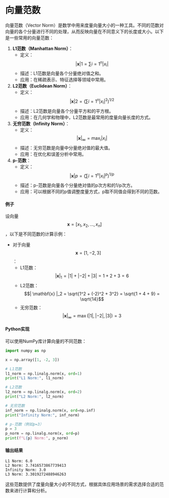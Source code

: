 # 向量范数

向量范数（Vector Norm）是数学中用来度量向量大小的一种工具。不同的范数对向量的各个分量进行不同的处理，从而反映向量在不同意义下的长度或大小。以下是一些常用的向量范数：

1. **L1范数（Manhattan Norm）**：
   * 定义：$$| \mathbf{x} |1 = \sum{i=1}^n |x_i|$$
   * 描述：L1范数是向量各个分量绝对值之和。
   * 应用：在稀疏表示、特征选择等领域中常用。
2. **L2范数（Euclidean Norm）**：
   * 定义：$$| \mathbf{x} |2 = \left( \sum{i=1}^n |x_i|^2 \right)^{1/2}$$
   * 描述：L2范数是向量各个分量平方和的平方根。
   * 应用：在几何学和物理中，L2范数是最常用的度量向量长度的方式。
3. **无穷范数（Infinity Norm）**：
   * 定义：$$| \mathbf{x} |_\infty = \max_i |x_i|$$
   * 描述：无穷范数是向量中分量绝对值的最大值。
   * 应用：在优化和误差分析中常用。
4. **p-范数**：
   * 定义：$$| \mathbf{x} |p = \left( \sum{i=1}^n |x_i|^p \right)^{1/p}$$
   * 描述：p-范数是向量各个分量绝对值的p次方和的1/p次方。
   * 应用：可以根据不同的p值调整度量方式，p取不同值会得到不同的范数。

#### 例子

设向量 $$\mathbf{x} = [x_1, x_2, \ldots, x_n]$$，以下是不同范数的计算示例：

* 对于向量$$\mathbf{x} = [1, -2, 3]$$：
  * L1范数：$$|\mathbf{x} |_1 = |1| + |-2| + |3| = 1 + 2 + 3 = 6$$
  * L2范数：$$| \mathbf{x} |_2 = \sqrt{1^2 + (-2)^2 + 3^2} = \sqrt{1 + 4 + 9} = \sqrt{14}$$
  * 无穷范数：$$| \mathbf{x} |_\infty = \max(|1|, |-2|, |3|) = 3$$

#### Python实现

可以使用NumPy库计算向量的不同范数：

```python
import numpy as np

x = np.array([1, -2, 3])

# L1范数
l1_norm = np.linalg.norm(x, ord=1)
print("L1 Norm:", l1_norm)

# L2范数
l2_norm = np.linalg.norm(x, ord=2)
print("L2 Norm:", l2_norm)

# 无穷范数
inf_norm = np.linalg.norm(x, ord=np.inf)
print("Infinity Norm:", inf_norm)

# p-范数（例如p=3）
p = 3
p_norm = np.linalg.norm(x, ord=p)
print(f"L{p} Norm:", p_norm)
```

#### 输出结果

```plaintext
L1 Norm: 6.0
L2 Norm: 3.7416573867739413
Infinity Norm: 3.0
L3 Norm: 3.3019272488946263
```

这些范数提供了度量向量大小的不同方式，根据具体应用场景的需求选择合适的范数来进行计算和分析。
